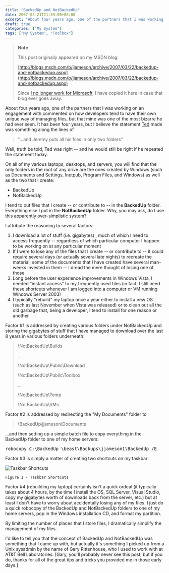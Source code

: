 ```yaml
---
title: "BackedUp and NotBackedUp"
date: 2007-03-21T21:59:00+08:00
excerpt: "About four years ago, one of the partners that I was working on an engagement with commented on how developers tend to have their own unique way of managing files, but that mine was one of the most bizarre he had ever seen. It has been four years, but..."
draft: true
categories: ["My System"]
tags: ["My System", "Toolbox"]
---
```


> **Note**
> 
> 
> 	This post originally appeared on my MSDN blog:  
>   
> 
> 
> [http://blogs.msdn.com/b/jjameson/archive/2007/03/22/backedup-and-notbackedup.aspx](http://blogs.msdn.com/b/jjameson/archive/2007/03/22/backedup-and-notbackedup.aspx)
> 
> 
> Since
> 	[I no longer work for Microsoft](/blog/jjameson/2011/09/02/last-day-with-microsoft), I have copied it here in case that blog 
> 	ever goes away.


About four years ago, one of the partners that I was working on an engagement  with commented on how developers tend to have their own unique way of managing files,  but that mine was one of the most bizarre he had ever seen. It has been four years,  but I believe the statement [Ted](http://weblogs.asp.net/tgraham) made  was something along the lines of


> "...and Jeremy puts all his files in only two folders"


Well, truth be told, Ted was right -- and he would still be right if he repeated  the statement today.

On all of my various laptops, desktops, and servers, you will find that the only  folders in the root of any drive are the ones created by Windows (such as Documents  and Settings, Inetpub, Program Files, and Windows) as well as the two that I create:

- BackedUp
- NotBackedUp


I tend to put files that I create -- or contribute to -- in the **BackedUp**  folder. Everything else I put in the **NotBackedUp** folder. Why, you  may ask, do I use this apparently over-simplistic system?

I attribute the reasoning to several factors:

1. I download a lot of stuff (i.e. gigabytes) , much of which I need to access frequently -- regardless of which particular computer I happen to be working on at any particular moment
2. If I were to lose any of the files that I create -- or contribute to -- it could require several days (or actually several late nights) to recreate the material; some of the documents that I have created have several man-weeks invested in them -- I dread the mere thought of losing one of those
3. Long before the user experience improvements in Windows Vista, I needed "instant access" to my frequently used files (in fact, I still need these shortcuts whenever I am logged into a computer or VM running Windows Server 2003)
4. I typically "rebuild" my laptop once a year either to install a new OS (such as last November when Vista was released) or to clean out all the old garbage that, being a developer, I tend to install for one reason or another


Factor #1 is addressed by creating various folders under NotBackedUp and storing  the gigabytes of stuff that I have managed to download over the last 8 years in  various folders underneath:


> \NotBackedUp\Builds  
> 
> ...  
> 
> \NotBackedUp\Public\Download  
> 
> \NotBackedUp\Public\Toolbox  
> 
> ...  
> 
> \NotBackedUp\Temp  
> 
> \NotBackedUp\VMs


Factor #2 is addressed by redirecting the "My Documents" folder to


> \BackedUp\jjameson\Documents


...and then setting up a simple batch file to copy everything in the BackedUp  folder to one of my home servers:

<kbd>robocopy C:\BackedUp \\beast\Backups\jjameson1\BackedUp /E</kbd>

Factor #3 is simply a matter of creating two shortcuts on my taskbar:

![Taskbar Shortcuts](https://www.technologytoolbox.com/blog/images/www_technologytoolbox_com/blog/jjameson/10/o_Taskbar-Shortcuts.jpg "Taskbar Shortcuts")
	Figure 1 - Taskbar Shortcuts


Factor #4 (rebuilding my laptop) certainly isn't a quick ordeal (it typically  takes about 4 hours, by the time I install the OS, SQL Server, Visual Studio, copy  my gigabytes worth of downloads back from the server, etc.) but at least I don't  have to worry about accidentally losing any of my files. I just do a quick robocopy  of the BackedUp and NotBackedUp folders to one of my home servers, pop in the Windows  installation CD, and format my partition.

By limiting the number of places that I store files, I dramatically simplify  the management of my files.

I'd like to tell you that the concept of BackedUp and NotBackedUp was something  that I came up with, but actually it's something I picked up from a Unix sysadmin  by the name of Gary Rittenhouse, who I used to work with at AT&T Bell Laboratories.  [Gary, you'll probably never see this post, but if you do, thanks for all of the  great tips and tricks you provided me in those early days.]

